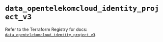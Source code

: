 # `data_opentelekomcloud_identity_project_v3`

Refer to the Terraform Registry for docs: [`data_opentelekomcloud_identity_project_v3`](https://registry.terraform.io/providers/opentelekomcloud/opentelekomcloud/1.36.4/docs/data-sources/identity_project_v3).
